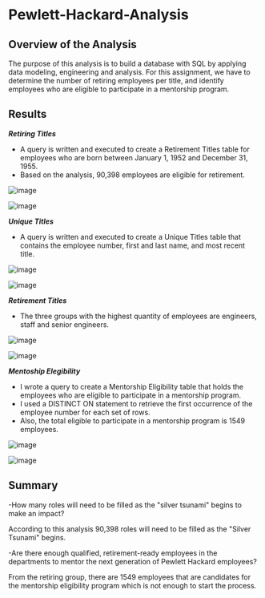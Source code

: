 # **Pewlett-Hackard-Analysis**

## Overview of the Analysis

The purpose of this analysis is to build a database with SQL by applying data modeling, engineering and analysis. For this assignment, we have to determine the number of retiring employees per title, and identify employees who are eligible to participate in a mentorship program. 


## Results

 ***Retiring Titles*** 

* A query is written and executed to create a Retirement Titles table for employees who are born between January 1, 1952 and December 31, 1955. 
* Based on the analysis, 90,398 employees are eligible for retirement.

![image](https://user-images.githubusercontent.com/95327338/153115922-f7124946-ef8d-4c86-8494-fb0307e62cad.png)

![image](https://user-images.githubusercontent.com/95327338/153113529-c2c9b480-adc8-43f5-affa-2146273cd351.png)

 ***Unique Titles***
 
 * A query is written and executed to create a Unique Titles table that contains the employee number, first and last name, and most recent title.

![image](https://user-images.githubusercontent.com/95327338/153120942-a6f2a4d4-48ab-4fc3-9b76-34a3055432a2.png)

![image](https://user-images.githubusercontent.com/95327338/153113682-ded6e1c1-3451-43aa-8088-6b456fb93814.png)

***Retirement Titles***

* The three groups with the highest quantity of employees are engineers, staff and senior engineers.

![image](https://user-images.githubusercontent.com/95327338/153118345-02ecee41-d743-4d4d-9be2-51a43ebb425f.png)

![image](https://user-images.githubusercontent.com/95327338/153113802-e7e6100f-530c-4326-83ff-a297a1ef47f0.png)

***Mentoship Elegibility***

* I wrote a query to create a Mentorship Eligibility table that holds the employees who are eligible to participate in a mentorship program.
* I used a DISTINCT ON statement to retrieve the first occurrence of the employee number for each set of rows.
* Also, the total eligible to participate in a mentorship program is 1549 employees.

![image](https://user-images.githubusercontent.com/95327338/153121808-5404de30-96ac-4766-97ac-5878f3c07c1e.png)

![image](https://user-images.githubusercontent.com/95327338/153113892-af8b69b4-2656-4a4b-b0df-02f92e887f82.png)


## Summary

-How many roles will need to be filled as the "silver tsunami" begins to make an impact?

According to this analysis 90,398 roles will need to be filled as the "Silver Tsunami" begins.

-Are there enough qualified, retirement-ready employees in the departments to mentor the next generation of Pewlett Hackard employees?

From the retiring group, there are 1549 employees that are candidates for the mentorship eligibility program which is not enough to start the process.
